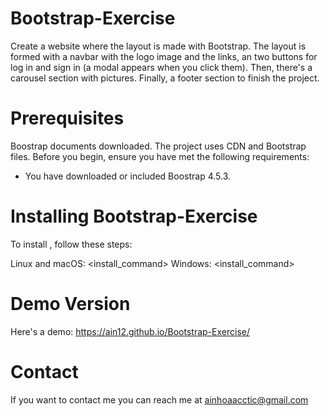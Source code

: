 # Bootstrap-Exercise
Create a website where the layout is made with Bootstrap. The layout is formed with a navbar with the logo image and the links, an two buttons for log in and sign in (a modal appears when you click them). Then, there's a carousel section with pictures. Finally, a footer section to finish the project. 

# Prerequisites
Boostrap documents downloaded. The project uses CDN and Bootstrap files. Before you begin, ensure you have met the following requirements:
- You have downloaded or included Boostrap 4.5.3.

# Installing Bootstrap-Exercise
To install <Bootstrap-Exercise>, follow these steps:

Linux and macOS:
    <install_command>
Windows:
    <install_command>

# Demo Version

Here's a demo: https://ain12.github.io/Bootstrap-Exercise/

# Contact
If you want to contact me you can reach me at ainhoaacctic@gmail.com

